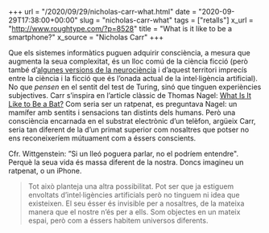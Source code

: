 +++
url = "/2020/09/29/nicholas-carr-what.html"
date = "2020-09-29T17:38:00+00:00"
slug = "nicholas-carr-what"
tags = ["retalls"]
x_url = "http://www.roughtype.com/?p=8528"
title = "What is it like to be a smartphone?"
x_source = "Nicholas Carr"
+++


Que els sistemes informàtics puguen adquirir consciència, a mesura que augmenta la seua complexitat, és un lloc comú de la ciència ficció (però també d’[algunes versions de la neurociència](https://en.wikipedia.org/wiki/Integrated_information_theory) i d’aquest territori imprecís entre la ciència i la ficció que és l’onada actual de la intel·ligència artificial). No que *pensen* en el sentit del test de Turing, sinó que tinguen experiències subjectives. Carr s’inspira en l’article clàssic de Thomas Nagel: [What Is It Like to Be a Bat?](https://en.wikipedia.org/wiki/What_Is_It_Like_to_Be_a_Bat%3F) Com seria ser un ratpenat, es preguntava Nagel: un mamífer amb sentits i sensacions tan distints dels humans. Però una consciència encarnada en el substrat electrònic d’un telèfon, argüeix Carr, seria tan diferent de la d’un primat superior com nosaltres que potser no ens reconeixeríem mútuament com a éssers conscients.

Cfr. Wittgenstein: ”Si un lleó poguera parlar, no el podríem entendre". Perquè la seua vida és massa diferent de la nostra. Doncs imagineu un ratpenat, o un iPhone.

> Tot això planteja una altra possibilitat. Pot ser que ja estiguem envoltats d’intel·ligències artificials però no tinguem ni idea que existeixen. El seu ésser és invisible per a nosaltres, de la mateixa manera que el nostre n’és per a ells. Som objectes en un mateix espai, però com a éssers habitem universos diferents.
